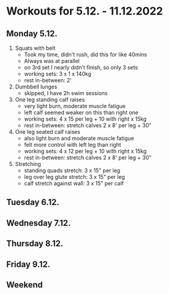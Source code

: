 # Workouts for 5.12. - 11.12.2022

## Monday 5.12.

1. Squats with belt
   - Took my time, didn't rush, did this for like 40mins
   - Always was at parallel
   - on 3rd set I nearly didn't finish, so only 3 sets
   - working sets: 3 x 1 x 140kg
   - rest in-between: 2'
2. Dumbbell lunges
   - skipped, I have 2h swim sessions
3. One leg standing calf raises
   - very light burn, moderate muscle fatigue
   - left calf seemed weaker on this than right one
   - working sets: 4 x 15 per leg + 10 with right x 15kg
   - rest in-between: stretch calves 2 x 8' per leg + 30"
4. One leg seated calf raises
   - also light burn and moderate muscle fatigue
   - felt more control with left leg than right
   - working sets: 4 x 12 per leg + 10 with right x 15kg
   - rest in-between: stretch calves 2 x 8' per leg + 30"
5. Stretching
   - standing quads stretch: 3 x 15" per leg
   - leg over leg glute stretch: 3 x 15" per leg
   - calf stretch against wall: 3 x 15" per calf

## Tuesday 6.12.


## Wednesday 7.12.


## Thursday 8.12.


## Friday 9.12.


## Weekend

